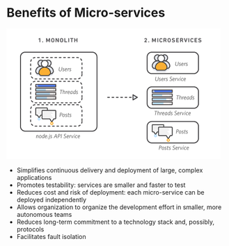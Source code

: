 # Benefits of Micro-services

![breakdown](./media/Breakdown.png)

* Simplifies continuous delivery and deployment of large, complex applications
* Promotes testability: services are smaller and faster to test
* Reduces cost and risk of deployment: each micro-service can be deployed independently
* Allows organization to organize the development effort in smaller, more autonomous teams
* Reduces long-term commitment to a technology stack and, possibly, protocols
* Facilitates fault isolation